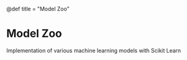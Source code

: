 @def title = "Model Zoo"

# Model Zoo

Implementation of various machine learning models with Scikit Learn